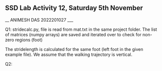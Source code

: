 ## SSD Lab Activity 12, Saturday 5th November ##

__ ANIMESH DAS 2022201027 ___

Q1: stridecalc.py, file is read from mat.txt in the same project folder. The list of matrices (numpy arrays) are saved and iterated over to check for non-zero regions (foot)

The stridelength is calculated for the same foot (left foot in the given example file). We assume that the walking trajectory is vertical.

Q2: